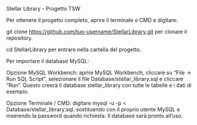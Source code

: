 Stellar Library - Progetto TSW

Per ottenere il progetto completo, aprire il terminale o CMD e digitare:

git clone https://github.com/tuo-username/StellarLibrary.git per clonare il repository.

cd StellarLibrary per entrare nella cartella del progetto.

Per importare il database MySQL:

Opzione MySQL Workbench: aprire MySQL Workbench, cliccare su “File → Run SQL Script”, selezionare il file Database/stellar_library.sql e cliccare “Run”. Questo creerà il database stellar_library con tutte le tabelle e i dati di esempio.

Opzione Terminale / CMD: digitare mysql -u <utente> -p < Database/stellar_library.sql, sostituendo <utente> con il proprio utente MySQL e inserendo la password quando richiesta. Il database sarà pronto all’uso.

